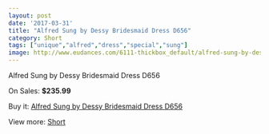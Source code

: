 ```yaml
---
layout: post
date: '2017-03-31'
title: "Alfred Sung by Dessy Bridesmaid Dress D656"
category: Short
tags: ["unique","alfred","dress","special","sung"]
image: http://www.eudances.com/6111-thickbox_default/alfred-sung-by-dessy-bridesmaid-dress-d656.jpg
---
```

Alfred Sung by Dessy Bridesmaid Dress D656

On Sales: **$235.99**
<a href="https://www.eudances.com/en/short/2180-alfred-sung-by-dessy-bridesmaid-dress-d656.html"><amp-img layout="responsive" width="600" height="600" src="//www.eudances.com/6111-thickbox_default/alfred-sung-by-dessy-bridesmaid-dress-d656.jpg" alt="Alfred Sung by Dessy Bridesmaid Dress D656 0" /></a>
<a href="https://www.eudances.com/en/short/2180-alfred-sung-by-dessy-bridesmaid-dress-d656.html"><amp-img layout="responsive" width="600" height="600" src="//www.eudances.com/6112-thickbox_default/alfred-sung-by-dessy-bridesmaid-dress-d656.jpg" alt="Alfred Sung by Dessy Bridesmaid Dress D656 1" /></a>

Buy it: [Alfred Sung by Dessy Bridesmaid Dress D656](https://www.eudances.com/en/short/2180-alfred-sung-by-dessy-bridesmaid-dress-d656.html "Alfred Sung by Dessy Bridesmaid Dress D656")

View more: [Short](https://www.eudances.com/en/25-short "Short")